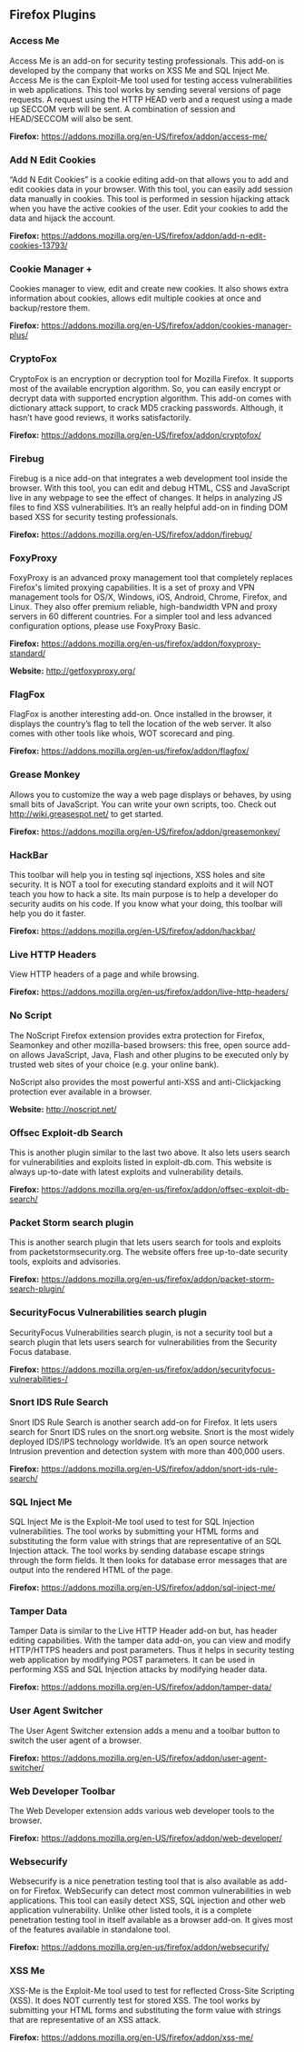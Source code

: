 ## Firefox Plugins

### Access Me

Access Me is an add-on for security testing professionals. This add-on is developed by the company that works on XSS Me and SQL Inject Me. Access Me is the can Exploit-Me tool used for testing access vulnerabilities in web applications. This tool works by sending several versions of page requests. A request using the HTTP HEAD verb and a request using a made up SECCOM verb will be sent. A combination of session and HEAD/SECCOM will also be sent.

**Firefox:** https://addons.mozilla.org/en-US/firefox/addon/access-me/

### Add N Edit Cookies

“Add N Edit Cookies” is a cookie editing add-on that allows you to add and edit cookies data in your browser. With this tool, you can easily add session data manually in cookies. This tool is performed in session hijacking attack when you have the active cookies of the user. Edit your cookies to add the data and hijack the account.

**Firefox:** https://addons.mozilla.org/en-US/firefox/addon/add-n-edit-cookies-13793/

### Cookie Manager +

Cookies manager to view, edit and create new cookies. It also shows extra information about cookies, allows edit multiple cookies at once and backup/restore them.

**Firefox:** https://addons.mozilla.org/en-US/firefox/addon/cookies-manager-plus/

### CryptoFox
CryptoFox is an encryption or decryption tool for Mozilla Firefox. It supports most of the available encryption algorithm. So, you can easily encrypt or decrypt data with supported encryption algorithm. This add-on comes with dictionary attack support, to crack MD5 cracking passwords. Although, it hasn’t have good reviews, it works satisfactorily.

**Firefox:** https://addons.mozilla.org/en-US/firefox/addon/cryptofox/

### Firebug

Firebug is a nice add-on that integrates a web development tool inside the browser. With this tool, you can edit and debug HTML, CSS and JavaScript live in any webpage to see the effect of changes. It helps in analyzing JS files to find XSS vulnerabilities. It’s an really helpful add-on in finding DOM based XSS for security testing professionals.

**Firefox:** https://addons.mozilla.org/en-US/firefox/addon/firebug/

### FoxyProxy

FoxyProxy is an advanced proxy management tool that completely replaces Firefox's limited proxying capabilities. It is a set of proxy and VPN management tools for OS/X, Windows, iOS, Android, Chrome, Firefox, and Linux. They also offer premium reliable, high-bandwidth VPN and proxy servers in 60 different countries.  For a simpler tool and less advanced configuration options, please use FoxyProxy Basic.

**Firefox:** https://addons.mozilla.org/en-us/firefox/addon/foxyproxy-standard/

**Website:** http://getfoxyproxy.org/

### FlagFox

FlagFox is another interesting add-on. Once installed in the browser, it displays the country’s flag to tell the location of the web server. It also comes with other tools like whois, WOT scorecard and ping.

**Firefox:** https://addons.mozilla.org/en-us/firefox/addon/flagfox/

### Grease Monkey

Allows you to customize the way a web page displays or behaves, by using small bits of JavaScript.
You can write your own scripts, too. Check out http://wiki.greasespot.net/ to get started.

**Firefox:** https://addons.mozilla.org/en-US/firefox/addon/greasemonkey/

### HackBar

This toolbar will help you in testing sql injections, XSS holes and site security. It is NOT a tool for executing standard exploits and it will NOT teach you how to hack a site. Its main purpose is to help a developer do security audits on his code. If you know what your doing, this toolbar will help you do it faster.

**Firefox:** https://addons.mozilla.org/en-US/firefox/addon/hackbar/

### Live HTTP Headers

View HTTP headers of a page and while browsing.

**Firefox:** https://addons.mozilla.org/en-us/firefox/addon/live-http-headers/

### No Script

The NoScript Firefox extension provides extra protection for Firefox, Seamonkey and other mozilla-based browsers: this free, open source add-on allows JavaScript, Java, Flash and other plugins to be executed only by trusted web sites of your choice (e.g. your online bank).

NoScript also provides the most powerful anti-XSS and anti-Clickjacking protection ever available in a browser.

**Website:** http://noscript.net/

### Offsec Exploit-db Search

This is another plugin similar to the last two above. It also lets users search for vulnerabilities and exploits listed in exploit-db.com. This website is always up-to-date with latest exploits and vulnerability details.

**Firefox:** https://addons.mozilla.org/en-us/firefox/addon/offsec-exploit-db-search/

### Packet Storm search plugin

This is another search plugin that lets users search for tools and exploits from packetstormsecurity.org. The website offers free up-to-date security tools, exploits and advisories.

**Firefox:** https://addons.mozilla.org/en-us/firefox/addon/packet-storm-search-plugin/

### SecurityFocus Vulnerabilities search plugin

SecurityFocus Vulnerabilities search plugin, is not a security tool but a search plugin that lets users search for vulnerabilities from the Security Focus database.

**Firefox:** https://addons.mozilla.org/en-us/firefox/addon/securityfocus-vulnerabilities-/

### Snort IDS Rule Search

Snort IDS Rule Search is another search add-on for Firefox. It lets users search for Snort IDS rules on the snort.org website. Snort is the most widely deployed IDS/IPS technology worldwide. It’s an open source network Intrusion prevention and detection system with more than 400,000 users.

**Firefox:** https://addons.mozilla.org/en-US/firefox/addon/snort-ids-rule-search/

### SQL Inject Me

SQL Inject Me is the Exploit-Me tool used to test for SQL Injection vulnerabilities.  The tool works by submitting your HTML forms and substituting the form value with strings that are representative of an SQL Injection attack.
The tool works by sending database escape strings through the form fields. It then looks for database error messages that are output into the rendered HTML of the page.

**Firefox:** https://addons.mozilla.org/en-US/firefox/addon/sql-inject-me/

### Tamper Data

Tamper Data is similar to the Live HTTP Header add-on but, has header editing capabilities. With the tamper data add-on, you can view and modify HTTP/HTTPS headers and post parameters. Thus it helps in security testing web application by modifying POST parameters. It can be used in performing XSS and SQL Injection attacks by modifying header data.

**Firefox:** https://addons.mozilla.org/en-US/firefox/addon/tamper-data/

### User Agent Switcher

The User Agent Switcher extension adds a menu and a toolbar button to switch the user agent of a browser.

**Firefox:** https://addons.mozilla.org/en-US/firefox/addon/user-agent-switcher/

### Web Developer Toolbar

The Web Developer extension adds various web developer tools to the browser.

**Firefox:** https://addons.mozilla.org/en-US/firefox/addon/web-developer/

### Websecurify

Websecurify is a nice penetration testing tool that is also available as add-on for Firefox. WebSecurify can detect most common vulnerabilities in web applications. This tool can easily detect XSS, SQL injection and other web application vulnerability. Unlike other listed tools, it is a complete penetration testing tool in itself available as a browser add-on. It gives most of the features available in standalone tool.

**Firefox:** https://addons.mozilla.org/en-us/firefox/addon/websecurify/

### XSS Me

XSS-Me is the Exploit-Me tool used to test for reflected Cross-Site Scripting (XSS). It does NOT currently test for stored XSS. The tool works by submitting your HTML forms and substituting the form value with strings that are representative of an XSS attack.

**Firefox:** https://addons.mozilla.org/en-US/firefox/addon/xss-me/
